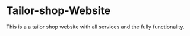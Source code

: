 # Tailor-shop-Website
This is a  a tailor shop website with all services and the fully functionality.
